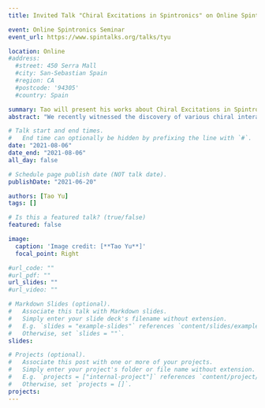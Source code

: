 ```yaml
---
title: Invited Talk "Chiral Excitations in Spintronics" on Online Spintronics Seminar, August 6th (2021)

event: Online Spintronics Seminar
event_url: https://www.spintalks.org/talks/tyu

location: Online
#address:
  #street: 450 Serra Mall
  #city: San-Sebastian Spain
  #region: CA
  #postcode: '94305'
  #country: Spain

summary: Tao will present his works about Chiral Excitations in Spintronics on Online Spintronics Seminar. Recorded video will be available online.
abstract: "We recently witnessed the discovery of various chiral interactions between magnetic, phononic, electronic, and photonic excitations in spintronics that mediate the excitation of quasiparticles into a single direction, leading to phenomena such as chiral spin and phonon pumping, chiral spin Seebeck, magnonic skin, magnon trap, magnon Doppler, and spin diode effects [1-6]. Intriguing analogies with electric counterparts in the nano-optics and plasmonics exists. In this talk, I will present a unified electrodynamic picture for dynamical chirality in spintronics and compare it with that in nano-optics and plasmonics [1]. Based on the general theory, I subsequently review the theoretical progress and experimental evidence of chiral interaction between various excitations in magnetic, photonic, electronic, and phononic nanostructures at GHz time scales. [1] T. Yu*, G. E. W. Bauer, and Z. C. Luo, "Chiral Excitations in Spintronics", review article for Physics Reports. [2] T. Yu, Y. M. Blanter, and G. E. W. Bauer, “Chiral pumping of spin waves ”, Phys. Rev. Lett. 123, 247202 (2019). [3] T. Yu, Y.-X. Zhang, S. Sharma, X. Zhang, Y. M. Blanter, and G. E. W. Bauer, “ Magnon Accumulation in Chirally Coupled Magnets”, Phys. Rev. Lett. 124, 107202 (2020). [4] X. Zhang, G. E. W. Bauer, and T. Yu*, “ Unidirectional Pumping of Phonons by Magnetization Dynamics”, Phys. Rev. Lett 125, 077203 (2020). [5] T. Yu and G. E. W. Bauer, “Noncontact Spin Pumping by Microwave Evanescent Fields ”, Phys. Rev. Lett 124, 236801 (2020). [6] T. Yu, C. Wang, M. Sentef, and G. E. W. Bauer, “Spin-Wave Doppler Shift by Magnon Drag in Magnetic Insulators”, Phys. Rev. Lett. 126, 137202 (2021)."

# Talk start and end times.
#   End time can optionally be hidden by prefixing the line with `#`.
date: "2021-08-06"
date_end: "2021-08-06"
all_day: false

# Schedule page publish date (NOT talk date).
publishDate: "2021-06-20"

authors: [Tao Yu] 
tags: []

# Is this a featured talk? (true/false)
featured: false

image:
  caption: 'Image credit: [**Tao Yu**]'
  focal_point: Right

#url_code: ""
#url_pdf: ""
url_slides: ""
#url_video: ""

# Markdown Slides (optional).
#   Associate this talk with Markdown slides.
#   Simply enter your slide deck's filename without extension.
#   E.g. `slides = "example-slides"` references `content/slides/example-slides.md`.
#   Otherwise, set `slides = ""`.
slides:

# Projects (optional).
#   Associate this post with one or more of your projects.
#   Simply enter your project's folder or file name without extension.
#   E.g. `projects = ["internal-project"]` references `content/project/deep-learning/index.md`.
#   Otherwise, set `projects = []`.
projects:
---
```




